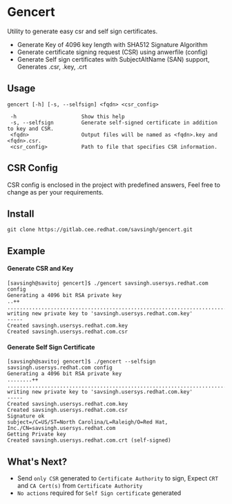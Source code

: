# Gencert

Utility to generate easy csr and self sign certificates.
  - Generate Key of 4096 key length with SHA512 Signature Algorithm
  - Generate certificate signing request (CSR) using anwerfile (config)
  - Generate Self sign certificates with SubjectAltName (SAN) support, Generates .csr, .key, .crt

## Usage
`gencert [-h] [-s, --selfsign] <fqdn> <csr_config>`
```
 -h                     Show this help
 -s, --selfsign         Generate self-signed certificate in addition to key and CSR.
 <fqdn>                 Output files will be named as <fqdn>.key and <fqdn>.csr.
 <csr_config>           Path to file that specifies CSR information.
```

## CSR Config
CSR config is enclosed in the project with predefined answers, Feel free to change as per your requirements.

## Install
```
git clone https://gitlab.cee.redhat.com/savsingh/gencert.git
```

## Example
#### Generate CSR and Key
```
[savsingh@savitoj gencert]$ ./gencert savsingh.usersys.redhat.com config 
Generating a 4096 bit RSA private key
..++
..............................................................................................................................................................................................................................................................................................++
writing new private key to 'savsingh.usersys.redhat.com.key'
-----
Created savsingh.usersys.redhat.com.key
Created savsingh.usersys.redhat.com.csr
```
#### Generate Self Sign Certificate
```
[savsingh@savitoj gencert]$ ./gencert --selfsign savsingh.usersys.redhat.com config 
Generating a 4096 bit RSA private key
........++
..........................................................................++
writing new private key to 'savsingh.usersys.redhat.com.key'
-----
Created savsingh.usersys.redhat.com.key
Created savsingh.usersys.redhat.com.csr
Signature ok
subject=/C=US/ST=North Carolina/L=Raleigh/O=Red Hat, Inc./CN=savsingh.usersys.redhat.com
Getting Private key
Created savsingh.usersys.redhat.com.crt (self-signed)
```

## What's Next?
- Send `only CSR` generated to `Certificate Authority` to sign, Expect `CRT` and `CA Cert(s)` from `Certificate Authority`
- `No actions` required for `Self Sign certificate` generated
